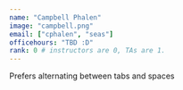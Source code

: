 ```yaml
---
name: "Campbell Phalen"
image: "campbell.png"
email: ["cphalen", "seas"]
officehours: "TBD :D"
rank: 0 # instructors are 0, TAs are 1.
---
```

Prefers alternating between tabs and spaces
